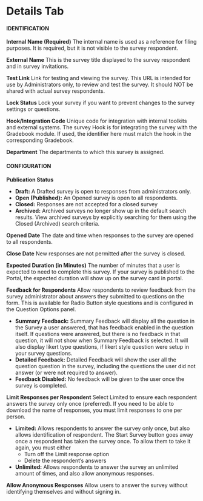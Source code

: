# Details Tab

#### IDENTIFICATION

**Internal Name (Required)**
The internal name is used as a reference for filing purposes. It is required, but it is not visible to the survey respondent.

**External Name**
This is the survey title displayed to the survey respondent and in survey invitations.

**Test Link**
Link for testing and viewing the survey. This URL is intended for use by Administrators only, to review and test the survey. It should NOT be shared with actual survey respondents.

**Lock Status**
Lock your survey if you want to prevent changes to the survey settings or questions.

**Hook/Integration Code**
Unique code for integration with internal toolkits and external systems.  The survey Hook is for integrating the survey with the Gradebook module.  If used, the identifier here must match the hook in the corresponding Gradebook.  

**Department**
The departments to which this survey is assigned.

#### CONFIGURATION

**Publication Status**
* **Draft:** A Drafted survey is open to responses from administrators only. 
* **Open (Published):** An Opened survey is open to all respondents.
* **Closed:** Responses are not accepted for a closed survey 
* **Archived:** Archived surveys no longer show up in the default search results. View archived surveys by explicitly searching for them using the Closed (Archived) search criteria.

**Opened Date**
The date and time when responses to the survey are opened to all respondents.

**Close Date**
New responses are not permitted after the survey is closed.

**Expected Duration (in Minutes)**
The number of minutes that a user is expected to need to complete this survey. If your survey is published to the Portal, the expected duration will show up on the survey card in portal. 

**Feedback for Respondents**
Allow respondents to review feedback from the survey administrator about answers they submitted to questions on the form. This is available for Radio Button style questions and is configured in the Question Options panel.
* **Summary Feedback:**  Summary Feedback will display all the question in the Survey a user answered, that has feedback enabled in the question itself. If questions were answered, but there is no feedback in that question, it will not show when Summary Feedback is selected. It will also display likert type questions, if likert style question were setup in your survey questions.
* **Detailed Feedback:**  Detailed Feedback will show the user all the question question in the survey, including the questions the user did not answer (or were not required to answer). 
* **Feedback Disabled:**  No feedback will be given to the user once the survey is completed.

**Limit Responses per Respondent**
Select Limited to ensure each respondent answers the survey only once (preferred). If you need to be able to download the name of responses, you must limit responses to one per person.  
* **Limited:** Allows respondents to answer the survey only once, but also allows identification of respondent. The Start Survey button goes away once a respondent has taken the survey once.  To allow them to take it again, you must either
	* Turn off the Limit response option
	* Delete the respondent’s answers
* **Unlimited:** Allows respondents to answer the survey an unlimited amount of times, and also allow anonymous responses.

**Allow Anonymous Responses**
Allow users to answer the survey without identifying themselves and without signing in.

